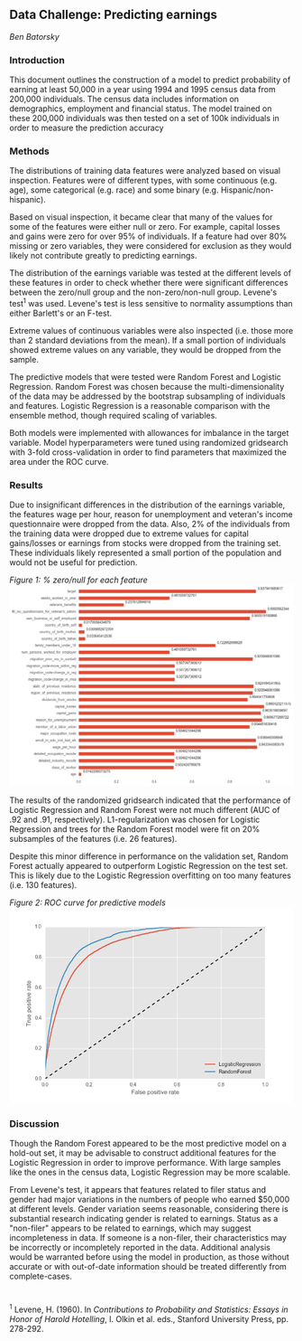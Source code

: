 ## Data Challenge: Predicting earnings
_Ben Batorsky_

### Introduction

This document outlines the construction of a model to predict probability of earning at least 50,000 in a year using 1994 and 1995 census data from 200,000 individuals.  The census data includes information on demographics, employment and financial status.  The model trained on these 200,000 individuals was then tested on a set of 100k individuals in order to measure the prediction accuracy

### Methods

The distributions of training data features were analyzed based on visual inspection.  Features were of different types, with some continuous (e.g. age), some categorical (e.g. race) and some binary (e.g. Hispanic/non-hispanic).

Based on visual inspection, it became clear that many of the values for some of the features were either null or zero.  For example, capital losses and gains were zero for over 95% of individuals.  If a feature had over 80% missing or zero variables, they were considered for exclusion as they would likely not contribute greatly to predicting earnings.

The distribution of the earnings variable was tested at the different levels of these features in order to check whether there were significant differences between the zero/null group and the non-zero/non-null group.  Levene&#39;s test<sup>1</sup> was used.  Levene&#39;s test is less sensitive to normality assumptions than either Barlett&#39;s or an F-test.

Extreme values of continuous variables were also inspected (i.e. those more than 2 standard deviations from the mean).  If a small portion of individuals showed extreme values on any variable, they would be dropped from the sample.

The predictive models that were tested were Random Forest and Logistic Regression.  Random Forest was chosen because the multi-dimensionality of the data may be addressed by the bootstrap subsampling of individuals and features.  Logistic Regression is a reasonable comparison with the ensemble method, though required scaling of variables.

Both models were implemented with allowances for imbalance in the target variable.  Model hyperparameters were tuned using randomized gridsearch with 3-fold cross-validation in order to find parameters that maximized the area under the ROC curve.

### Results

Due to insignificant differences in the distribution of the earnings variable, the features wage per hour, reason for unemployment and veteran&#39;s income questionnaire were dropped from the data.  Also, 2% of the individuals from the training data were dropped due to extreme values for capital gains/losses or earnings from stocks were dropped from the training set.  These individuals likely represented a small portion of the population and would not be useful for prediction.

_Figure 1: % zero/null for each feature_
![](./figures/zeros_chart.png )

The results of the randomized gridsearch indicated that the performance of Logistic Regression and Random Forest were not much different (AUC  of .92 and .91, respectively).  L1-regularization was chosen for Logistic Regression and trees for the Random Forest model were fit on 20% subsamples of the features (i.e. 26 features).

Despite this minor difference in performance on the validation set, Random Forest actually appeared to outperform Logistic Regression on the test set.  This is likely due to the Logistic Regression overfitting on too many features (i.e. 130 features).

_Figure 2: ROC curve for predictive models_
![](./figures/roc.png )

### Discussion

Though the Random Forest appeared to be the most predictive model on a hold-out set, it may be advisable to construct additional features for the Logistic Regression in order to improve performance.  With large samples like the ones in the census data, Logistic Regression may be more scalable.

From Levene&#39;s test, it appears that features related to filer status and gender had major variations in the numbers of people who earned $50,000 at different levels.  Gender variation seems reasonable, considering there is substantial research indicating gender is related to earnings.  Status as a &quot;non-filer&quot; appears to be related to earnings, which may suggest incompleteness in data.  If someone is a non-filer, their characteristics may be incorrectly or incompletely reported in the data.  Additional analysis would be warranted before using the model in production, as those without accurate or with out-of-date information should be treated differently from complete-cases.

#

<sup>1</sup> Levene, H. (1960). In _Contributions to Probability and Statistics: Essays in Honor of Harold Hotelling_, I. Olkin et al. eds., Stanford University Press, pp. 278-292.
